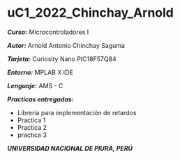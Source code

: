 # uC1_2022_Chinchay_Arnold

***Curso:***    Microcontroladores I 

***Autor:***    Arnold Antonio Chinchay Saguma

***Tarjeta:***  Curiosity Nano PIC18F57Q84

***Entorno:***  MPLAB X IDE 

***Lenguaje:*** AMS - C

***Practicas entregadas:*** 
        
+ Librería para implementación de retardos
+ Practica 1
+ Practica 2
+ practica 3
                 

***UNIVERSIDAD NACIONAL DE PIURA, PERÚ***
